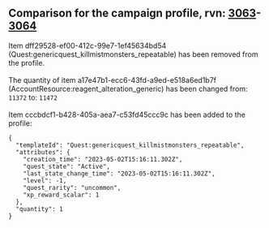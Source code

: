 ## Comparison for the campaign profile, rvn: [3063](https://github.com/PRO100KatYT/FortniteProfileRevisions/tree/main/profiles/campaign/3063%20campaign.json)-[3064](https://github.com/PRO100KatYT/FortniteProfileRevisions/tree/main/profiles/campaign/3064%20campaign.json)

Item dff29528-ef00-412c-99e7-1ef45634bd54 (Quest:genericquest_killmistmonsters_repeatable) has been removed from the profile.
<br><br>
The quantity of item a17e47b1-ecc6-43fd-a9ed-e518a6ed1b7f (AccountResource:reagent_alteration_generic) has been changed from: `11372` to: `11472`
<br><br>
Item cccbdcf1-b428-405a-aea7-c53fd45ccc9c has been added to the profile:

```
{
  "templateId": "Quest:genericquest_killmistmonsters_repeatable",
  "attributes": {
    "creation_time": "2023-05-02T15:16:11.302Z",
    "quest_state": "Active",
    "last_state_change_time": "2023-05-02T15:16:11.302Z",
    "level": -1,
    "quest_rarity": "uncommon",
    "xp_reward_scalar": 1
  },
  "quantity": 1
}
```

<br><br>
